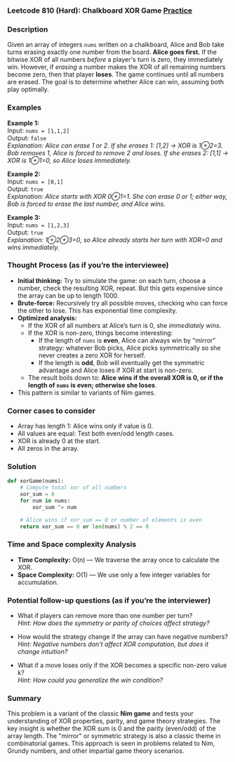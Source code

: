 ### Leetcode 810 (Hard): Chalkboard XOR Game [Practice](https://leetcode.com/problems/chalkboard-xor-game)

### Description  
Given an array of integers `nums` written on a chalkboard, Alice and Bob take turns erasing exactly one number from the board. **Alice goes first.** If the bitwise XOR of all numbers *before* a player's turn is zero, they immediately win. However, if *erasing* a number makes the XOR of all remaining numbers become zero, then that player **loses**. The game continues until all numbers are erased. The goal is to determine whether Alice can win, assuming both play optimally.

### Examples  

**Example 1:**  
Input: `nums = [1,1,2]`  
Output: `false`  
*Explanation: Alice can erase 1 or 2. If she erases 1: [1,2] → XOR is 1⊕2=3. Bob removes 1, Alice is forced to remove 2 and loses. If she erases 2: [1,1] → XOR is 1⊕1=0, so Alice loses immediately.*

**Example 2:**  
Input: `nums = [0,1]`  
Output: `true`  
*Explanation: Alice starts with XOR 0⊕1=1. She can erase 0 or 1; either way, Bob is forced to erase the last number, and Alice wins.*

**Example 3:**  
Input: `nums = [1,2,3]`  
Output: `true`  
*Explanation: 1⊕2⊕3=0, so Alice already starts her turn with XOR=0 and wins immediately.*

### Thought Process (as if you’re the interviewee)  
- **Initial thinking:** Try to simulate the game: on each turn, choose a number, check the resulting XOR, repeat. But this gets expensive since the array can be up to length 1000.
- **Brute-force:** Recursively try all possible moves, checking who can force the other to lose. This has exponential time complexity.
- **Optimized analysis:**  
  - If the XOR of all numbers at Alice’s turn is 0, she *immediately wins*.  
  - If the XOR is non-zero, things become interesting:
    - If the length of `nums` is **even**, Alice can always win by "mirror" strategy: whatever Bob picks, Alice picks symmetrically so she never creates a zero XOR for herself.
    - If the length is **odd**, Bob will eventually get the symmetric advantage and Alice loses if XOR at start is non-zero.
  - The result boils down to: **Alice wins if the overall XOR is 0, or if the length of `nums` is even; otherwise she loses**.
- This pattern is similar to variants of Nim games.

### Corner cases to consider  
- Array has length 1: Alice wins only if value is 0.
- All values are equal: Test both even/odd length cases.
- XOR is already 0 at the start.
- All zeros in the array.

### Solution

```python
def xorGame(nums):
    # Compute total xor of all numbers
    xor_sum = 0
    for num in nums:
        xor_sum ^= num

    # Alice wins if xor_sum == 0 or number of elements is even
    return xor_sum == 0 or len(nums) % 2 == 0
```

### Time and Space complexity Analysis  

- **Time Complexity:** O(n) — We traverse the array once to calculate the XOR.
- **Space Complexity:** O(1) — We use only a few integer variables for accumulation.

### Potential follow-up questions (as if you’re the interviewer)  

- What if players can remove more than one number per turn?  
  *Hint: How does the symmetry or parity of choices affect strategy?*

- How would the strategy change if the array can have negative numbers?  
  *Hint: Negative numbers don't affect XOR computation, but does it change intuition?*

- What if a move loses only if the XOR becomes a specific non-zero value k?  
  *Hint: How could you generalize the win condition?*

### Summary  
This problem is a variant of the classic **Nim game** and tests your understanding of XOR properties, parity, and game theory strategies. The key insight is whether the XOR sum is 0 and the parity (even/odd) of the array length. The "mirror" or symmetric strategy is also a classic theme in combinatorial games. This approach is seen in problems related to Nim, Grundy numbers, and other impartial game theory scenarios.